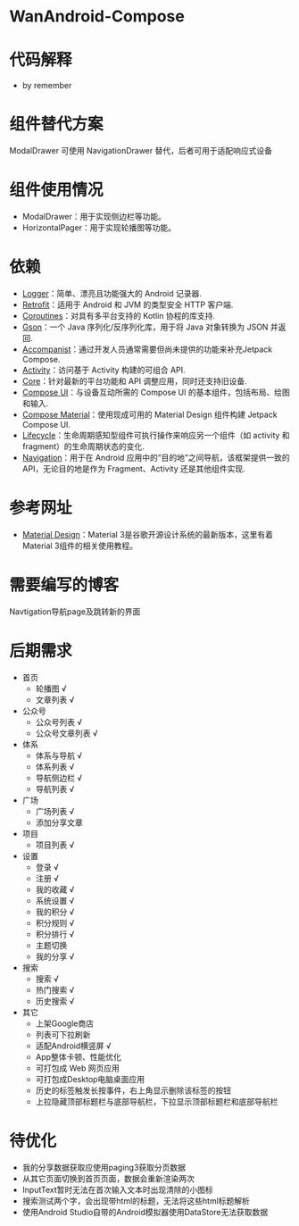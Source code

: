 # WanAndroid-Compose

# 代码解释
 - by remember
    
# 组件替代方案
ModalDrawer 可使用 NavigationDrawer 替代，后者可用于适配响应式设备

# 组件使用情况
 - ModalDrawer：用于实现侧边栏等功能。
 - HorizontalPager：用于实现轮播图等功能。

# 依赖
 - [Logger](https://github.com/orhanobut/logger)：简单、漂亮且功能强大的 Android 记录器.
 - [Retrofit](https://github.com/square/retrofit)：适用于 Android 和 JVM 的类型安全 HTTP 客户端.
 - [Coroutines](https://github.com/Kotlin/kotlinx.coroutines)：对具有多平台支持的 Kotlin 协程的库支持.
 - [Gson](https://github.com/google/gson)：一个 Java 序列化/反序列化库，用于将 Java 对象转换为 JSON 并返回.
 - [Accompanist](https://github.com/google/accompanist)：通过开发人员通常需要但尚未提供的功能来补充Jetpack Compose.
 - [Activity](https://developer.android.google.cn/jetpack/androidx/releases/activity?hl=zh-cn)：访问基于 Activity 构建的可组合 API.
 - [Core](https://developer.android.google.cn/jetpack/androidx/releases/core?hl=zh-cn)：针对最新的平台功能和 API 调整应用，同时还支持旧设备.
 - [Compose UI](https://developer.android.google.cn/jetpack/androidx/releases/compose-ui?hl=zh-cn)：与设备互动所需的 Compose UI 的基本组件，包括布局、绘图和输入.
 - [Compose Material](https://developer.android.google.cn/jetpack/androidx/releases/compose-material?hl=zh-cn)：使用现成可用的 Material Design 组件构建 Jetpack Compose UI.
 - [Lifecycle](https://developer.android.google.cn/jetpack/androidx/releases/lifecycle?hl=zh-cn)：生命周期感知型组件可执行操作来响应另一个组件（如 activity 和 fragment）的生命周期状态的变化.
 - [Navigation](https://developer.android.google.cn/jetpack/androidx/releases/navigation?hl=zh-cn)：用于在 Android 应用中的“目的地”之间导航，该框架提供一致的 API，无论目的地是作为 Fragment、Activity 还是其他组件实现.

# 参考网址
 - [Material Design](https://m3.material.io/)：Material 3是谷歌开源设计系统的最新版本，这里有着Material 3组件的相关使用教程。 

# 需要编写的博客
Navtigation导航page及跳转新的界面

# 后期需求
 - 首页
    - 轮播图 √
    - 文章列表 √
 - 公众号
    - 公众号列表 √
    - 公众号文章列表 √
 - 体系
    - 体系与导航 √
    - 体系列表 √
    - 导航侧边栏 √
    - 导航列表 √
 - 广场
    - 广场列表 √
    - 添加分享文章 
 - 项目
    - 项目列表 √
 - 设置
    - 登录 √
    - 注册 √
    - 我的收藏 √
    - 系统设置 √
    - 我的积分 √
    - 积分规则 √
    - 积分排行 √
    - 主题切换
    - 我的分享 √
 - 搜索
   - 搜索 √
   - 热门搜索 √
   - 历史搜索 √
 - 其它
   - 上架Google商店 
   - 列表可下拉刷新
   - 适配Android横竖屏 √
   - App整体卡顿、性能优化
   - 可打包成 Web 网页应用
   - 可打包成Desktop电脑桌面应用
   - 历史的标签触发长按事件，右上角显示删除该标签的按钮
   - 上拉隐藏顶部标题栏与底部导航栏，下拉显示顶部标题栏和底部导航栏

# 待优化
 - 我的分享数据获取应使用paging3获取分页数据
 - 从其它页面切换到首页页面，数据会重新渲染两次
 - InputText暂时无法在首次输入文本时出现清除的小图标
 - 搜索测试两个字，会出现带html的标题，无法将这些html标题解析
 - 使用Android Studio自带的Android模拟器使用DataStore无法获取数据

